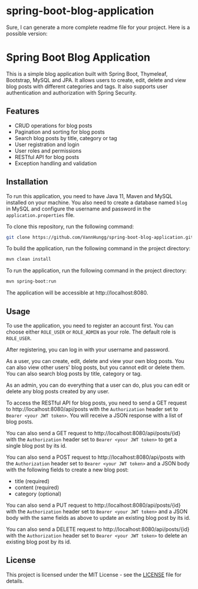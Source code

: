 # spring-boot-blog-application
Sure, I can generate a more complete readme file for your project. Here is a possible version:

# Spring Boot Blog Application

This is a simple blog application built with Spring Boot, Thymeleaf, Bootstrap, MySQL and JPA. It allows users to create, edit, delete and view blog posts with different categories and tags. It also supports user authentication and authorization with Spring Security.

## Features

- CRUD operations for blog posts
- Pagination and sorting for blog posts
- Search blog posts by title, category or tag
- User registration and login
- User roles and permissions
- RESTful API for blog posts
- Exception handling and validation

## Installation

To run this application, you need to have Java 11, Maven and MySQL installed on your machine. You also need to create a database named `blog` in MySQL and configure the username and password in the `application.properties` file.

To clone this repository, run the following command:

```bash
git clone https://github.com/VannHungg/spring-boot-blog-application.git
```

To build the application, run the following command in the project directory:

```bash
mvn clean install
```

To run the application, run the following command in the project directory:

```bash
mvn spring-boot:run
```

The application will be accessible at http://localhost:8080.

## Usage

To use the application, you need to register an account first. You can choose either `ROLE_USER` or `ROLE_ADMIN` as your role. The default role is `ROLE_USER`.

After registering, you can log in with your username and password.

As a user, you can create, edit, delete and view your own blog posts. You can also view other users' blog posts, but you cannot edit or delete them. You can also search blog posts by title, category or tag.

As an admin, you can do everything that a user can do, plus you can edit or delete any blog posts created by any user.

To access the RESTful API for blog posts, you need to send a GET request to http://localhost:8080/api/posts with the `Authorization` header set to `Bearer <your JWT token>`. You will receive a JSON response with a list of blog posts.

You can also send a GET request to http://localhost:8080/api/posts/{id} with the `Authorization` header set to `Bearer <your JWT token>` to get a single blog post by its id.

You can also send a POST request to http://localhost:8080/api/posts with the `Authorization` header set to `Bearer <your JWT token>` and a JSON body with the following fields to create a new blog post:

- title (required)
- content (required)
- category (optional)

You can also send a PUT request to http://localhost:8080/api/posts/{id} with the `Authorization` header set to `Bearer <your JWT token>` and a JSON body with the same fields as above to update an existing blog post by its id.

You can also send a DELETE request to http://localhost:8080/api/posts/{id} with the `Authorization` header set to `Bearer <your JWT token>` to delete an existing blog post by its id.

## License

This project is licensed under the MIT License - see the [LICENSE](LICENSE) file for details.
